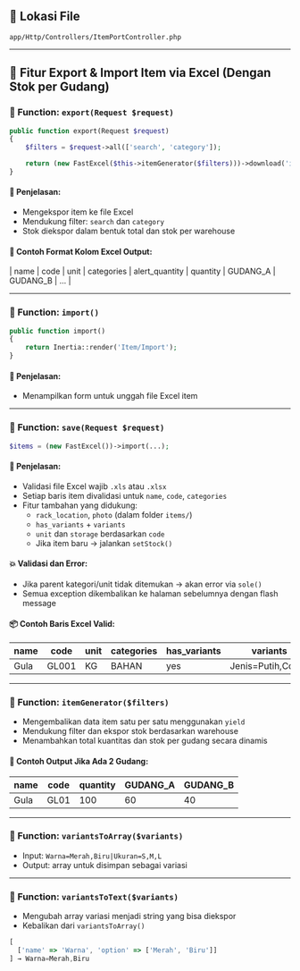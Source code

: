 ## 📁 Lokasi File

`app/Http/Controllers/ItemPortController.php`

- - -

## 🔹 Fitur Export & Import Item via Excel (Dengan Stok per Gudang)

### 🔧 Function: `export(Request $request)`

```php
public function export(Request $request)
{
    $filters = $request->all(['search', 'category']);

    return (new FastExcel($this->itemGenerator($filters)))->download('items.xlsx');
}
```

#### 📝 Penjelasan:

*   Mengekspor item ke file Excel
*   Mendukung filter: `search` dan `category`
*   Stok diekspor dalam bentuk total dan stok per warehouse

#### 📄 Contoh Format Kolom Excel Output:

| name | code | unit | categories | alert\_quantity | quantity | GUDANG\_A | GUDANG\_B | ... |

- - -

### 🔧 Function: `import()`

```php
public function import()
{
    return Inertia::render('Item/Import');
}
```

#### 📝 Penjelasan:

*   Menampilkan form untuk unggah file Excel item

- - -

### 🔧 Function: `save(Request $request)`

```php
$items = (new FastExcel())->import(...);
```

#### 📝 Penjelasan:

*   Validasi file Excel wajib `.xls` atau `.xlsx`
*   Setiap baris item divalidasi untuk `name`, `code`, `categories`
*   Fitur tambahan yang didukung:
    *   `rack_location`, `photo` (dalam folder `items/`)
    *   `has_variants` + `variants`
    *   `unit` dan `storage` berdasarkan `code`
    *   Jika item baru → jalankan `setStock()`

#### 💥 Validasi dan Error:

*   Jika parent kategori/unit tidak ditemukan → akan error via `sole()`
*   Semua exception dikembalikan ke halaman sebelumnya dengan flash message

#### 📦 Contoh Baris Excel Valid:

| name   | code  | unit | categories | has\_variants | variants             | photo         |
|--------|-------|------|------------|--------------|----------------------|---------------|
| Gula   | GL001 | KG   | BAHAN      | yes          | Jenis=Putih,Coklat   | gula.jpg      |

- - -

### 🔧 Function: `itemGenerator($filters)`

*   Mengembalikan data item satu per satu menggunakan `yield`
*   Mendukung filter dan ekspor stok berdasarkan warehouse
*   Menambahkan total kuantitas dan stok per gudang secara dinamis

#### 📄 Contoh Output Jika Ada 2 Gudang:

| name | code | quantity | GUDANG\_A | GUDANG\_B |
|------|------|----------|----------|----------|
| Gula | GL01 | 100      | 60       | 40       |

- - -

### 🔧 Function: `variantsToArray($variants)`

*   Input: `Warna=Merah,Biru|Ukuran=S,M,L`
*   Output: array untuk disimpan sebagai variasi

- - -

### 🔧 Function: `variantsToText($variants)`

*   Mengubah array variasi menjadi string yang bisa diekspor
*   Kebalikan dari `variantsToArray()`

```js
[
  ['name' => 'Warna', 'option' => ['Merah', 'Biru']]
] → Warna=Merah,Biru
```